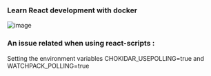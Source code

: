 ### Learn React development with docker 
![image](https://github.com/andhitapandu/react_dev_docker/assets/154814230/c801c5f7-ae2d-4711-9617-68716e1aa96d)

### An issue related when using react-scripts :
Setting the environment variables CHOKIDAR_USEPOLLING=true and WATCHPACK_POLLING=true
